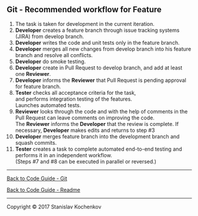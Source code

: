## Git - Recommended workflow for Feature

1. The task is taken for development in the current iteration.
2. __Developer__ creates a feature branch through issue tracking systems (JIRA) from develop branch.
3. __Developer__ writes the code and unit tests only in the feature branch.
4. __Developer__ merges all new changes from develop branch into his feature branch and resolve all conflicts.
5. __Developer__ do smoke testing.
6. __Developer__ create in Pull Request to develop branch, and add at least one __Reviewer__.
7. __Developer__ informs the __Reviewer__ that Pull Request is pending approval for feature branch.
8. __Tester__ checks all acceptance criteria for the task,  
   and performs integration testing of the features.  
   Launches automated tests.
9. __Reviewer__ looks through the code and with the help of comments in the Pull Request can leave comments on improving
   the code.  
   The __Reviewer__ informs the __Developer__ that the review is complete.
   If necessary, __Developer__ makes edits and returns to step #3
10. __Developer__ merges feature branch into the development branch and squash commits.
11. __Tester__ creates a task to complete automated end-to-end testing and performs it in an independent workflow.  
    (Steps #7 and #8 can be executed in parallel or reversed.)

---

[Back to Code Guide - Git](https://github.com/UserBug/codeGuide/tree/v2/docs/git)

[Back to Code Guide - Readme](https://github.com/UserBug/codeGuide/tree/v2)

---
Copyright © 2017 Stanislav Kochenkov 